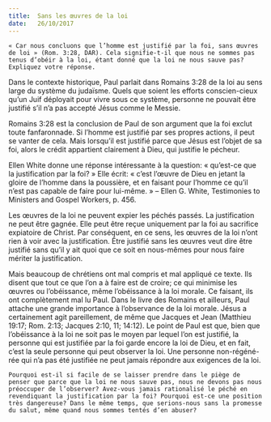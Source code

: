 ```yaml
---
title:  Sans les œuvres de la loi
date:   26/10/2017
---
```


`« Car nous concluons que l’homme est justifié par la foi, sans œuvres de loi » (Rom. 3:28, DAR). Cela signifie-t-il que nous ne sommes pas tenus d’obéir à la loi, étant donné que la loi ne nous sauve pas? Expliquez votre réponse.`

Dans le contexte historique, Paul parlait dans Romains 3:28 de la loi au sens large du système du judaïsme. Quels que soient les efforts conscien-cieux qu’un Juif déployait pour vivre sous ce système, personne ne pouvait être justifié s’il n’a pas accepté Jésus comme le Messie.

Romains 3:28 est la conclusion de Paul de son argument que la foi exclut toute fanfaronnade. Si l’homme est justifié par ses propres actions, il peut se vanter de cela. Mais lorsqu’il est justifié parce que Jésus est l’objet de sa foi, alors le crédit appartient clairement à Dieu, qui justifie le pécheur. 

Ellen White donne une réponse intéressante à la question: « qu’est-ce que la justification par la foi? » Elle écrit: « c’est l’œuvre de Dieu en jetant la gloire de l’homme dans la poussière, et en faisant pour l’homme ce qu’il n’est pas capable de faire pour lui-même. » – Ellen G. White, Testimonies to Ministers and Gospel Workers, p. 456.

Les œuvres de la loi ne peuvent expier les péchés passés. La justification ne peut être gagnée. Elle peut être reçue uniquement par la foi au sacrifice expiatoire de Christ. Par conséquent, en ce sens, les œuvres de la loi n’ont rien à voir avec la justification. Être justifié sans les œuvres veut dire être justifié sans qu’il y ait quoi que ce soit en nous-mêmes pour nous faire mériter la justification.

Mais beaucoup de chrétiens ont mal compris et mal appliqué ce texte. Ils disent que tout ce que l’on a à faire est de croire; ce qui minimise les œuvres ou l’obéissance, même l’obéissance à la loi morale. Ce faisant, ils ont complètement mal lu Paul. Dans le livre des Romains et ailleurs, Paul attache une grande importance à l’observance de la loi morale. Jésus a certainement agit pareillement, de même que Jacques et Jean (Matthieu 19:17; Rom. 2:13; Jacques 2:10, 11; 14:12). Le point de Paul est que, bien que l’obéissance à la loi ne soit pas le moyen par lequel l’on est justifié, la personne qui est justifiée par la foi garde encore la loi de Dieu, et en fait, c’est la seule personne qui peut observer la loi. Une personne non-régéné-rée qui n’a pas été justifiée ne peut jamais répondre aux exigences de la loi.

`Pourquoi est-il si facile de se laisser prendre dans le piège de penser que parce que la loi ne nous sauve pas, nous ne devons pas nous préoccuper de l’observer? Avez-vous jamais rationalisé le péché en revendiquant la justification par la foi? Pourquoi est-ce une position très dangereuse? Dans le même temps, que serions-nous sans la promesse du salut, même quand nous sommes tentés d’en abuser?`
